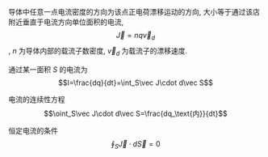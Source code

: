 导体中任意一点电流密度的方向为该点正电荷漂移运动的方向, 大小等于通过该店附近垂直于电流方向单位面积的电流, $$\vec J=nq\vec v_d$$, $n$ 为导体内部的载流子数密度, $\vec v_d$ 为载流子的漂移速度. 

通过某一面积 $S$ 的电流为 $$I=\frac{dq}{dt}=\int_S\vec J\cdot d\vec S$$

电流的连续性方程 $$\oint_S\vec J\cdot d\vec S=\frac{dq_\text{内}}{dt}$$

恒定电流的条件 $$\oint_S\vec J\cdot d\vec S=0$$